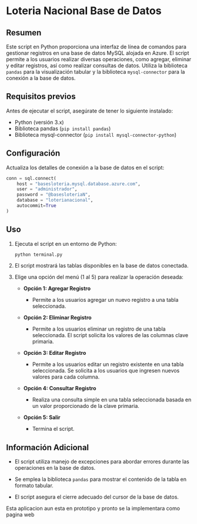 # Loteria Nacional Base de Datos

## Resumen

Este script en Python proporciona una interfaz de línea de comandos para gestionar registros en una base de datos MySQL alojada en Azure. El script permite a los usuarios realizar diversas operaciones, como agregar, eliminar y editar registros, así como realizar consultas de datos. Utiliza la biblioteca `pandas` para la visualización tabular y la biblioteca `mysql-connector` para la conexión a la base de datos.

## Requisitos previos

Antes de ejecutar el script, asegúrate de tener lo siguiente instalado:

- Python (versión 3.x)
- Biblioteca pandas (`pip install pandas`)
- Biblioteca mysql-connector (`pip install mysql-connector-python`)

## Configuración

Actualiza los detalles de conexión a la base de datos en el script:

```python
conn = sql.connect(
    host = "basesloteria.mysql.database.azure.com",
    user = "administrador",
    password = "@basesloteriaN",
    database = "loterianacional",
    autocommit=True
)
```

## Uso

1. Ejecuta el script en un entorno de Python:

   ```bash
   python terminal.py
   ```

2. El script mostrará las tablas disponibles en la base de datos conectada.

3. Elige una opción del menú (1 al 5) para realizar la operación deseada:

   - **Opción 1: Agregar Registro**
     - Permite a los usuarios agregar un nuevo registro a una tabla seleccionada.

   - **Opción 2: Eliminar Registro**
     - Permite a los usuarios eliminar un registro de una tabla seleccionada. El script solicita los valores de las columnas clave primaria.

   - **Opción 3: Editar Registro**
     - Permite a los usuarios editar un registro existente en una tabla seleccionada. Se solicita a los usuarios que ingresen nuevos valores para cada columna.

   - **Opción 4: Consultar Registro**
     - Realiza una consulta simple en una tabla seleccionada basada en un valor proporcionado de la clave primaria.

   - **Opción 5: Salir**
     - Termina el script.

## Información Adicional

- El script utiliza manejo de excepciones para abordar errores durante las operaciones en la base de datos.

- Se emplea la biblioteca `pandas` para mostrar el contenido de la tabla en formato tabular.

- El script asegura el cierre adecuado del cursor de la base de datos.

Esta aplicacion aun esta en prototipo y pronto se la implementara como pagina web
